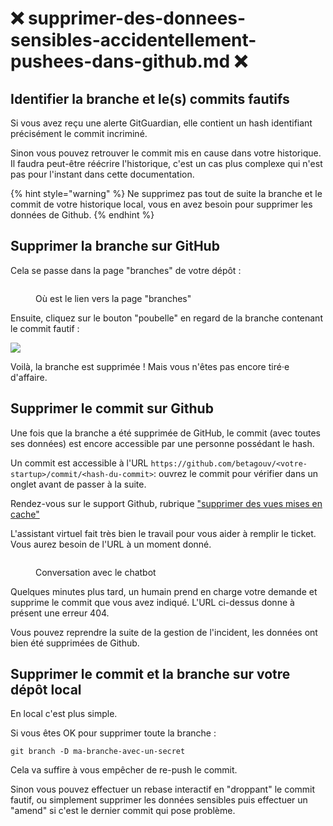 # ❌ supprimer-des-donnees-sensibles-accidentellement-pushees-dans-github.md ❌

## Identifier la branche et le(s) commits fautifs

Si vous avez reçu une alerte GitGuardian, elle contient un hash identifiant précisément le commit incriminé.

Sinon vous pouvez retrouver le commit mis en cause dans votre historique. Il faudra peut-être réécrire l'historique, c'est un cas plus complexe qui n'est pas pour l'instant dans cette documentation.

{% hint style="warning" %}
Ne supprimez pas tout de suite la branche et le commit de votre historique local, vous en avez besoin pour supprimer les données de Github.
{% endhint %}

## Supprimer la branche sur GitHub

Cela se passe dans la page "branches" de votre dépôt :

<figure><img src="../../../../.gitbook/assets/ou-est-le-lien-vers-les-branches.png" alt=""><figcaption><p>Où est le lien vers la page "branches"</p></figcaption></figure>

Ensuite, cliquez sur le bouton "poubelle" en regard de la branche contenant le commit fautif :

![](../../../../.gitbook/assets/Capture%20d%E2%80%99e%CC%81cran%202023-02-02%20a%CC%80%2016.23.14.png)

Voilà, la branche est supprimée ! Mais vous n'êtes pas encore tiré·e d'affaire.

## Supprimer le commit sur Github

Une fois que la branche a été supprimée de GitHub, le commit (avec toutes ses données) est encore accessible par une personne possédant le hash.

Un commit est accessible à l'URL `https://github.com/betagouv/<votre-startup>/commit/<hash-du-commit>`: ouvrez le commit pour vérifier dans un onglet avant de passer à la suite.

Rendez-vous sur le support Github, rubrique ["supprimer des vues mises en cache"](https://support.github.com/contact?flow=clear\_cached\_views\&subject=Clear+Cached+Views\&tags=docs-generic%2Crr-remove-data)

L'assistant virtuel fait très bien le travail pour vous aider à remplir le ticket. Vous aurez besoin de l'URL à un moment donné.

<figure><img src="../../../../.gitbook/assets/Capture%20d%E2%80%99e%CC%81cran%202023-02-02%20a%CC%80%2016.33.32.png" alt=""><figcaption><p>Conversation avec le chatbot</p></figcaption></figure>

Quelques minutes plus tard, un humain prend en charge votre demande et supprime le commit que vous avez indiqué. L'URL ci-dessus donne à présent une erreur 404.

Vous pouvez reprendre la suite de la gestion de l'incident, les données ont bien été supprimées de Github.

## Supprimer le commit et la branche sur votre dépôt local

En local c'est plus simple.

Si vous êtes OK pour supprimer toute la branche :

```
git branch -D ma-branche-avec-un-secret
```

Cela va suffire à vous empêcher de re-push le commit.

Sinon vous pouvez effectuer un rebase interactif en "droppant" le commit fautif, ou simplement supprimer les données sensibles puis effectuer un "amend" si c'est le dernier commit qui pose problème.
